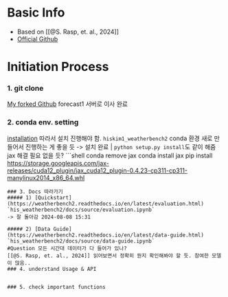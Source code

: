 # Basic Info
- Based on [[@S. Rasp, et. al., 2024]]
- [Official Github](https://github.com/google-research/weatherbench2)

# Initiation Process
###  1. git clone
[My forked Github](https://github.com/HisKim1/his_weatherbench2)
forecast1 서버로 이사 완료
### 2. conda env. setting
[installation](https://weatherbench2.readthedocs.io/en/latest/index.html) 따라서 설치 진행해야 함.
`hiskim1_weatherbench2` conda 환경 새로 만들어서 진행하는 게 좋을 듯
-> 설치 완료 | `python setup.py install`도 같이 해줌
jax 해결 필요 없을 듯? 
﻿```shell
﻿conda remove jax
﻿conda install jax
pip install https://storage.googleapis.com/jax-releases/cuda12_plugin/jax_cuda12_plugin-0.4.23-cp311-cp311-manylinux2014_x86_64.whl
```
### 3. Docs 따라가기
##### 1) [Quickstart](https://weatherbench2.readthedocs.io/en/latest/evaluation.html)
`his_weatherbench2/docs/source/evaluation.ipynb`
-> 잘 돌아감 2024-08-08 15:31

##### 2) [Data Guide](https://weatherbench2.readthedocs.io/en/latest/data-guide.html)
`his_weatherbench2/docs/source/data-guide.ipynb`
#Question 모든 시간대 데이터가 다 들어가 있나?
[[@S. Rasp, et. al., 2024]] 읽어보면서 정확히 뭔지 확인해봐야 할 듯. 참여한 모델이 많음..
### 4. understand Usage & API


### 5. check important functions
